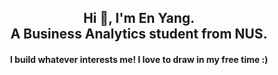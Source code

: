 <h2 align="center">Hi 👋, I'm En Yang. <br> 
  A Business Analytics student from NUS.</h2>
<h4 align="center">I build whatever interests me! I love to draw in my free time :) </h4>


